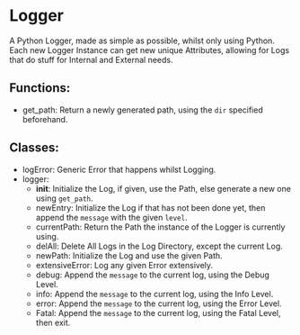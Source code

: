 # Logger
A Python Logger, made as simple as possible, whilst only using Python.
Each new Logger Instance can get new unique Attributes, allowing for Logs that do stuff for Internal and External needs.

## Functions:
- get_path: Return a newly generated path, using the `dir` specified beforehand.

## Classes:
- logError: Generic Error that happens whilst Logging.
- logger:
  - __init__: Initialize the Log, if given, use the Path, else generate a new one using `get_path`.
  - newEntry: Initialize the Log if that has not been done yet, then append the `message` with the given `level`.
  - currentPath: Return the Path the instance of the Logger is currently using.
  - delAll: Delete All Logs in the Log Directory, except the current Log.
  - newPath: Initialize the Log and use the given Path.
  - extensiveError: Log any given Error extensively.
  - debug: Append the `message` to the current log, using the Debug Level.
  - info: Append the `message` to the current log, using the Info Level.
  - error: Append the `message` to the current log, using the Error Level.
  - Fatal: Append the `message` to the current log, using the Fatal Level, then exit.
